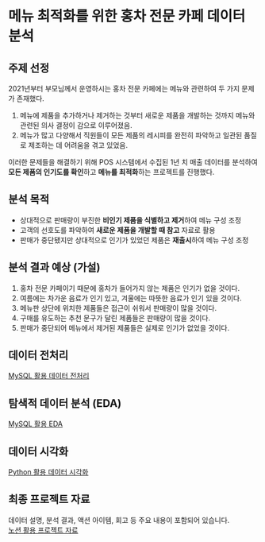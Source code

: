# 메뉴 최적화를 위한 홍차 전문 카페 데이터 분석

## 주제 선정

2021년부터 부모님께서 운영하시는 홍차 전문 카페에는 메뉴와 관련하여 두 가지 문제가 존재했다.
1. 메뉴에 제품을 추가하거나 제거하는 것부터 새로운 제품을 개발하는 것까지 메뉴와 관련된 의사 결정이 감으로 이루어졌음.
2. 메뉴가 많고 다양해서 직원들이 모든 제품의 레시피를 완전히 파악하고 일관된 품질로 제조하는 데 어려움을 겪고 있었음.

이러한 문제들을 해결하기 위해 POS 시스템에서 수집된 1년 치 매출 데이터를 분석하여 **모든 제품의 인기도를 확인**하고 **메뉴를 최적화**하는 프로젝트를 진행했다.

## 분석 목적

- 상대적으로 판매량이 부진한 **비인기 제품을 식별하고 제거**하여 메뉴 구성 조정
- 고객의 선호도를 파악하여 **새로운 제품을 개발할 때 참고** 자료로 활용
- 판매가 중단됐지만 상대적으로 인기가 있었던 제품은 **재출시**하여 메뉴 구성 조정

## 분석 결과 예상 (가설)

1. 홍차 전문 카페이기 때문에 홍차가 들어가지 않는 제품은 인기가 없을 것이다.
2. 여름에는 차가운 음료가 인기 있고, 겨울에는 따뜻한 음료가 인기 있을 것이다.
3. 메뉴판 상단에 위치한 제품들은 접근이 쉬워서 판매량이 많을 것이다.
4. 구매를 유도하는 추천 문구가 달린 제품들은 판매량이 많을 것이다.
5. 판매가 중단되어 메뉴에서 제거된 제품들은 실제로 인기가 없었을 것이다.

## 데이터 전처리
[MySQL 활용 데이터 전처리](https://github.com/yejinannachoi/cafe_menu_optimization/blob/main/menu%20optimization%20(kor)/preprocessing.sql)

## 탐색적 데이터 분석 (EDA)
[MySQL 활용 EDA](https://github.com/yejinannachoi/cafe_menu_optimization/blob/main/menu%20optimization%20(kor)/EDA.sql)

## 데이터 시각화
[Python 활용 데이터 시각화](https://github.com/yejinannachoi/cafe_menu_optimization/blob/main/menu%20optimization%20(kor)/EDA_visualization.ipynb)

## 최종 프로젝트 자료
데이터 설명, 분석 결과, 액션 아이템, 회고 등 주요 내용이 포함되어 있습니다.  
[노션 활용 프로젝트 자료](https://github.com/yejinannachoi/cafe_menu_optimization/blob/main/menu%20optimization%20(kor)/final_deliverable.pdf)
